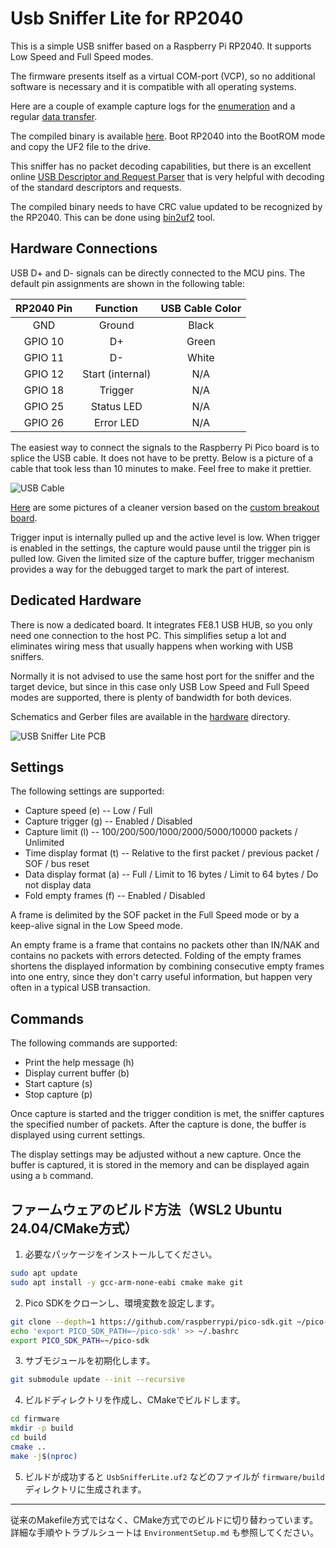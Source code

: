 # Usb Sniffer Lite for RP2040

This is a simple USB sniffer based on a Raspberry Pi RP2040. It supports Low Speed and
Full Speed modes.

The firmware presents itself as a virtual COM-port (VCP), so no additional software
is necessary and it is compatible with all operating systems.

Here are a couple of example capture logs for the [enumeration](doc/usb_fs_enumeration.txt)
and a regular [data transfer](doc/usb_fs_data.txt).

The compiled binary is available [here](bin/UsbSnifferLite.uf2). Boot RP2040 into
the BootROM mode and copy the UF2 file to the drive.

This sniffer has no packet decoding capabilities, but there is an excellent online
[USB Descriptor and Request Parser](https://eleccelerator.com/usbdescreqparser/)
that is very helpful with decoding of the standard descriptors and requests.

The compiled binary needs to have CRC value updated to be recognized by the RP2040.
This can be done using [bin2uf2](https://github.com/ataradov/tools/tree/master/bin2uf2) tool.

## Hardware Connections

USB D+ and D- signals can be directly connected to the MCU pins. The default
pin assignments are shown in the following table:

| RP2040 Pin | Function | USB Cable Color |
|:-------:|:----------------:|:-----:|
| GND     | Ground           | Black |
| GPIO 10 | D+               | Green |
| GPIO 11 | D-               | White |
| GPIO 12 | Start (internal) | N/A   |
| GPIO 18 | Trigger          | N/A   |
| GPIO 25 | Status LED       | N/A   |
| GPIO 26 | Error LED        | N/A   |

The easiest way to connect the signals to the Raspberry Pi Pico board is to splice
the USB cable. It does not have to be pretty. Below is a picture of a cable that
took less than 10 minutes to make. Feel free to make it prettier.

![USB Cable](doc/cable.jpg)

[Here](doc/Hardware.md) are some pictures of a cleaner version based on
the [custom breakout board](https://github.com/ataradov/breakout-boards/tree/master/rp2040).

Trigger input is internally pulled up and the active level is low. When trigger is
enabled in the settings, the capture would pause until the trigger pin is pulled low.
Given the limited size of the capture buffer, trigger mechanism provides a way for
the debugged target to mark the part of interest.

## Dedicated Hardware

There is now a dedicated board. It integrates FE8.1 USB HUB, so you only need one
connection to the host PC. This simplifies setup a lot and eliminates wiring mess
that usually happens when working with USB sniffers.

Normally it is not advised to use the same host port for the sniffer and the target device,
but since in this case only USB Low Speed and Full Speed modes are supported, there
is plenty of bandwidth for both devices.

Schematics and Gerber files are available in the [hardware](hardware/) directory.

![USB Sniffer Lite PCB](doc/usb-sniffer-lite.jpg)

## Settings

The following settings are supported:

* Capture speed (e) -- Low / Full
* Capture trigger (g) -- Enabled / Disabled
* Capture limit (l) -- 100/200/500/1000/2000/5000/10000 packets / Unlimited
* Time display format (t) -- Relative to the first packet / previous packet / SOF / bus reset
* Data display format (a) -- Full / Limit to 16 bytes / Limit to 64 bytes / Do not display data
* Fold empty frames (f) -- Enabled / Disabled

A frame is delimited by the SOF packet in the Full Speed mode or by a keep-alive signal in
the Low Speed mode.

An empty frame is a frame that contains no packets other than IN/NAK and contains no packets
with errors detected. Folding of the empty frames shortens the displayed information by
combining consecutive empty frames into one entry, since they don't carry useful information,
but happen very often in a typical USB transaction.

## Commands

The following commands are supported:

* Print the help message (h)
* Display current buffer (b)
* Start capture (s)
* Stop capture (p)

Once capture is started and the trigger condition is met, the sniffer captures the specified
number of packets. After the capture is done, the buffer is displayed using current settings.

The display settings may be adjusted without a new capture. Once the buffer is captured,
it is stored in the memory and can be displayed again using a `b` command.

## ファームウェアのビルド方法（WSL2 Ubuntu 24.04/CMake方式）

1. 必要なパッケージをインストールしてください。

```bash
sudo apt update
sudo apt install -y gcc-arm-none-eabi cmake make git
```

2. Pico SDKをクローンし、環境変数を設定します。

```bash
git clone --depth=1 https://github.com/raspberrypi/pico-sdk.git ~/pico-sdk
echo 'export PICO_SDK_PATH=~/pico-sdk' >> ~/.bashrc
export PICO_SDK_PATH=~/pico-sdk
```

3. サブモジュールを初期化します。

```bash
git submodule update --init --recursive
```

4. ビルドディレクトリを作成し、CMakeでビルドします。

```bash
cd firmware
mkdir -p build
cd build
cmake ..
make -j$(nproc)
```

5. ビルドが成功すると `UsbSnifferLite.uf2` などのファイルが `firmware/build` ディレクトリに生成されます。

---

従来のMakefile方式ではなく、CMake方式でのビルドに切り替わっています。詳細な手順やトラブルシュートは `EnvironmentSetup.md` も参照してください。

